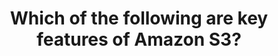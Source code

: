 ---
layout: answer
title: "Which of the following are key features of Amazon S3?"
blurb: "The Amazon FAQ, lists unlimited capacity, pay-as-you-go pricing and the ability to store almost any type of file as compelling reasons to use Amazon S3."
quid: 50
---
